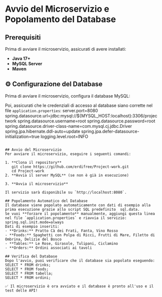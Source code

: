 #  Avvio del Microservizio e Popolamento del Database

##  Prerequisiti
Prima di avviare il microservizio, assicurati di avere installati:
- **Java 17+**
- **MySQL Server**
- **Maven**

## ⚙ Configurazione del Database
Prima di avviare il microservizio, configura il database MySQL:


Poi, assicurati che le credenziali di accesso al database siano corrette nel file `application.properties`:
server.port=8080
spring.datasource.url=jdbc:mysql://${MYSQL_HOST:localhost}:3306/projectwork
spring.datasource.username=root
spring.datasource.password=root
spring.datasource.driver-class-name=com.mysql.cj.jdbc.Driver
spring.jpa.hibernate.ddl-auto=update
spring.jpa.defer-datasource-initialization=true
logging.level.root=INFO
```

## Avvio del Microservizio
Per avviare il microservizio, eseguire i seguenti comandi:

1. **Clona il repository**
   git clone https://github.com/erdifree/Project-work.git
   cd Project-work
2. **Avvia il server MySQL** (se non è già in esecuzione)

3. **Avvia il microservizio**

Il servizio sarà disponibile su `http://localhost:8080`.

## Popolamento Automatico del Database
Il database viene popolato automaticamente con dati di esempio alla prima esecuzione grazie allo script SQL predefinito  sql.data. 
Se vuoi **forzare il popolamento** manualmente, aggiungi questa linea nel file `application.properties` e riavvia il servizio:
spring.sql.init.mode=always
Dati di esempio inseriti:
- **Drinks:** Pratto Cà dei Frati, Fanta, Vino Rosso
- **Foods:** Spaghetti con Polpa di Ricci, Frutti di Mare, Filetto di Ombrina, Delizie del Bosco
- **Tables:** Le Rose, Girasole, Tulipani, Ciclamino
- **Orders:** Ordini associati ai tavoli

## Verifica del Database
Dopo l'avvio, puoi verificare che il database sia popolato eseguendo:
SELECT * FROM drinks;
SELECT * FROM foods;
SELECT * FROM tabella;
SELECT * FROM ordini;

✅ Il microservizio è ora avviato e il database è pronto all'uso e il test delle API!
